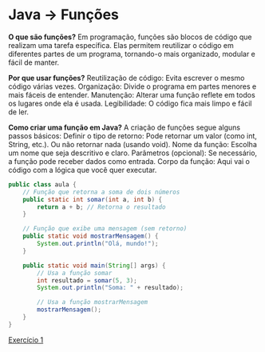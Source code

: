 # Java → Funções

**O que são funções?**
Em programação, funções são blocos de código que realizam uma tarefa específica. Elas permitem reutilizar o código em diferentes partes de um programa, tornando-o mais organizado, modular e fácil de manter.

**Por que usar funções?**
Reutilização de código: Evita escrever o mesmo código várias vezes.
Organização: Divide o programa em partes menores e mais fáceis de entender.
Manutenção: Alterar uma função reflete em todos os lugares onde ela é usada.
Legibilidade: O código fica mais limpo e fácil de ler.

**Como criar uma função em Java?**
A criação de funções segue alguns passos básicos:
Definir o tipo de retorno:
Pode retornar um valor (como int, String, etc.).
Ou não retornar nada (usando void).
Nome da função:
Escolha um nome que seja descritivo e claro.
Parâmetros (opcional):
Se necessário, a função pode receber dados como entrada.
Corpo da função:
Aqui vai o código com a lógica que você quer executar.

```java
public class aula {
    // Função que retorna a soma de dois números
    public static int somar(int a, int b) {
        return a + b; // Retorna o resultado
    }

    // Função que exibe uma mensagem (sem retorno)
    public static void mostrarMensagem() {
        System.out.println("Olá, mundo!");
    }

    public static void main(String[] args) {
        // Usa a função somar
        int resultado = somar(5, 3); 
        System.out.println("Soma: " + resultado);

        // Usa a função mostrarMensagem
        mostrarMensagem(); 
    }
}
```

[Exercício 1](Java%20%E2%86%92%20Func%CC%A7o%CC%83es%201a4b8871e1d9804290eecc95f08a05f9/Exerci%CC%81cio%201%201a4b8871e1d9801794a3d98dcc5c6083.md)